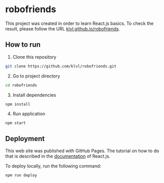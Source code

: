 # robofriends

This project was created in order to learn React.js basics. To check the result, please follow the URL [klvl.github.io/robofriends](https://klvl.github.io/robofriends/).

## How to run

1) Clone this repository
```bash
git clone https://github.com/klvl/robofriends.git
```
2) Go to project directory
```bash
cd robofriends
```
3) Install dependencies
```
npm install
```
4) Run application
```bash
npm start
```

## Deployment

This web site was published with GitHub Pages. The tutorial on how to do that is described in the [documentation](https://create-react-app.dev/docs/deployment/#github-pages) of React.js.

To deploy locally, run the following command:
```bash
npm run deploy
```